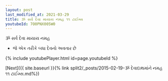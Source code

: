 ```yaml
---
layout: post
last_modified_at: 2021-03-29
title: ૐ સર્વ દેવા માયાય નમહ ૧૧ ટાઈમ્સ
youtubeId: 7O0PNX005W0
---
```

 
 
 ૐ સર્વ દેવા માયાય નમહ  
 
 -  જે એક તરીકે બધા દેવનો અવતાર છે 
 
  
 
  
 
 
 
 
 
 


{% include youtubePlayer.html id=page.youtubeId %}
 
[Next]({{ site.baseurl }}{% link  split2/_posts/2015-02-19-ૐ દેવાદાથમાંને નમહ ૧૧ ટાઈમ્સ.md%})
 
